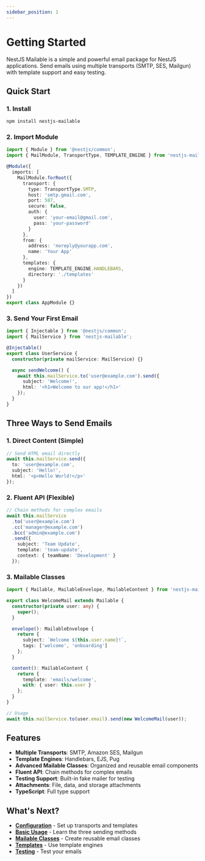 ```yaml
---
sidebar_position: 1
---
```


# Getting Started

NestJS Mailable is a simple and powerful email package for NestJS applications. Send emails using multiple transports (SMTP, SES, Mailgun) with template support and easy testing.

## Quick Start

### 1. Install

```bash
npm install nestjs-mailable
```

### 2. Import Module

```typescript
import { Module } from '@nestjs/common';
import { MailModule, TransportType, TEMPLATE_ENGINE } from 'nestjs-mailable';

@Module({
  imports: [
    MailModule.forRoot({
      transport: {
        type: TransportType.SMTP,
        host: 'smtp.gmail.com',
        port: 587,
        secure: false,
        auth: {
          user: 'your-email@gmail.com',
          pass: 'your-password'
        }
      },
      from: {
        address: 'noreply@yourapp.com',
        name: 'Your App'
      },
      templates: {
        engine: TEMPLATE_ENGINE.HANDLEBARS,
        directory: './templates'
      }
    })
  ]
})
export class AppModule {}
```

### 3. Send Your First Email

```typescript
import { Injectable } from '@nestjs/common';
import { MailService } from 'nestjs-mailable';

@Injectable()
export class UserService {
  constructor(private mailService: MailService) {}

  async sendWelcome() {
    await this.mailService.to('user@example.com').send({
      subject: 'Welcome!',
      html: '<h1>Welcome to our app!</h1>'
    });
  }
}
```

## Three Ways to Send Emails

### 1. Direct Content (Simple)

```typescript
// Send HTML email directly
await this.mailService.send({
  to: 'user@example.com',
  subject: 'Hello!',
  html: '<p>Hello World!</p>'
});
```

### 2. Fluent API (Flexible)

```typescript
// Chain methods for complex emails
await this.mailService
  .to('user@example.com')
  .cc('manager@example.com')
  .bcc('admin@example.com')
  .send({
    subject: 'Team Update',
    template: 'team-update',
    context: { teamName: 'Development' }
  });
```

### 3. Mailable Classes
```typescript
import { Mailable, MailableEnvelope, MailableContent } from 'nestjs-mailable';

export class WelcomeMail extends Mailable {
  constructor(private user: any) {
    super();
  }

  envelope(): MailableEnvelope {
    return {
      subject: `Welcome ${this.user.name}!`,
      tags: ['welcome', 'onboarding']
    };
  }

  content(): MailableContent {
    return {
      template: 'emails/welcome',
      with: { user: this.user }
    };
  }
}

// Usage
await this.mailService.to(user.email).send(new WelcomeMail(user));
```

## Features

- **Multiple Transports**: SMTP, Amazon SES, Mailgun
- **Template Engines**: Handlebars, EJS, Pug
- **Advanced Mailable Classes**: Organized and reusable email components  
- **Fluent API**: Chain methods for complex emails
- **Testing Support**: Built-in fake mailer for testing
- **Attachments**: File, data, and storage attachments
- **TypeScript**: Full type support

## What's Next?

- **[Configuration](./configuration)** - Set up transports and templates
- **[Basic Usage](./basic-usage)** - Learn the three sending methods
- **[Mailable Classes](./mailables)** - Create reusable email classes
- **[Templates](./templates)** - Use template engines
- **[Testing](./testing)** - Test your emails